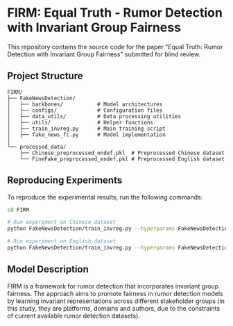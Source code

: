 # FIRM: Equal Truth - Rumor Detection with Invariant Group Fairness

This repository contains the source code for the paper "Equal Truth: Rumor Detection with Invariant Group Fairness" submitted for blind review.

## Project Structure
```
FIRM/
├── FakeNewsDetection/
│   ├── backbones/           # Model architectures
│   ├── configs/             # Configuration files
│   ├── data_utils/          # Data processing utilities
│   ├── utils/               # Helper functions
│   ├── train_invreg.py      # Main training script
│   ├── fake_news_fc.py      # Model implementation
│   
└── processed_data/
    ├── Chinese_preprocessed_endef.pkl  # Preprocessed Chinese dataset
    └── FineFake_preprocessed_endef.pkl # Preprocessed English dataset
```

## Reproducing Experiments

To reproduce the experimental results, run the following commands:

```bash
cd FIRM

# Run experiment on Chinese dataset
python FakeNewsDetection/train_invreg.py --hyperparams FakeNewsDetection/best_params_ch.json --language ch --data_path ./processed_data/Chinese_preprocessed_endef.pkl

# Run experiment on English dataset
python FakeNewsDetection/train_invreg.py --hyperparams FakeNewsDetection/best_params_en.json --language en --data_path ./processed_data/FineFake_preprocessed_endef.pkl
```

## Model Description

FIRM is a framework for rumor detection that incorporates invariant group fairness. The approach aims to promote fairness in rumor detection models by learning invariant representations across different stakeholder groups (in this study, they are platforms, domains and authors, due to the constraints of current available rumor detection datasets).
